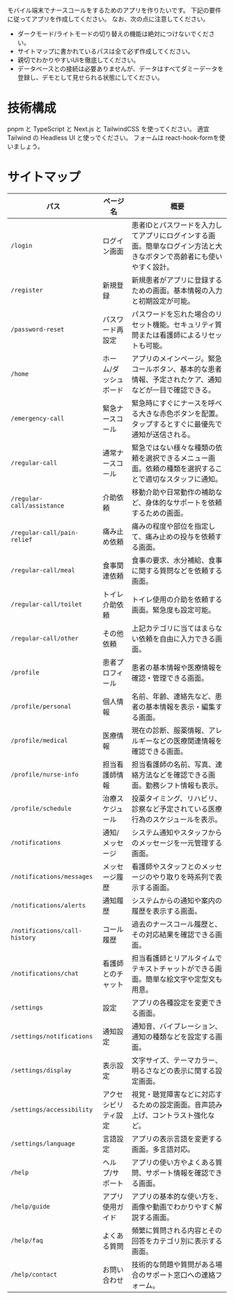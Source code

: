 モバイル端末でナースコールをするためのアプリを作りたいです。
下記の要件に従ってアプリを作成してください。
なお、次の点に注意してください。

- ダークモード/ライトモードの切り替えの機能は絶対につけないでください。
- サイトマップに書かれているパスは全て必ず作成してください。
- 親切でわかりやすいUIを徹底してください。
- データベースとの接続は必要ありませんが、データはすべてダミーデータを登録し、デモとして見せられる状態にしてください。

# 技術構成
pnpm と TypeScript と Next.js と TailwindCSS を使ってください。
適宜 Tailwind の Headless UI と使っでください。
フォームは react-hook-formを使いましょう。

# サイトマップ
| パス | ページ名 | 概要 |
|------|---------|------|
| `/login` | ログイン画面 | 患者IDとパスワードを入力してアプリにログインする画面。簡単なログイン方法と大きなボタンで高齢者にも使いやすく設計。 |
| `/register` | 新規登録 | 新規患者がアプリに登録するための画面。基本情報の入力と初期設定が可能。 |
| `/password-reset` | パスワード再設定 | パスワードを忘れた場合のリセット機能。セキュリティ質問または看護師によるリセットも可能。 |
| `/home` | ホーム/ダッシュボード | アプリのメインページ。緊急コールボタン、基本的な患者情報、予定されたケア、通知などが一目で確認できる。 |
| `/emergency-call` | 緊急ナースコール | 緊急時にすぐにナースを呼べる大きな赤色ボタンを配置。タップするとすぐに最優先で通知が送信される。 |
| `/regular-call` | 通常ナースコール | 緊急ではない様々な種類の依頼を選択できるメニュー画面。依頼の種類を選択することで適切なスタッフに通知。 |
| `/regular-call/assistance` | 介助依頼 | 移動介助や日常動作の補助など、身体的なサポートを依頼するための画面。 |
| `/regular-call/pain-relief` | 痛み止め依頼 | 痛みの程度や部位を指定して、痛み止めの投与を依頼する画面。 |
| `/regular-call/meal` | 食事関連依頼 | 食事の要求、水分補給、食事に関する質問などを依頼する画面。 |
| `/regular-call/toilet` | トイレ介助依頼 | トイレ使用の介助を依頼する画面。緊急度も設定可能。 |
| `/regular-call/other` | その他依頼 | 上記カテゴリに当てはまらない依頼を自由に入力できる画面。 |
| `/profile` | 患者プロフィール | 患者の基本情報や医療情報を確認・管理できる画面。 |
| `/profile/personal` | 個人情報 | 名前、年齢、連絡先など、患者の基本情報を表示・編集する画面。 |
| `/profile/medical` | 医療情報 | 現在の診断、服薬情報、アレルギーなどの医療関連情報を確認できる画面。 |
| `/profile/nurse-info` | 担当看護師情報 | 担当看護師の名前、写真、連絡方法などを確認できる画面。勤務シフト情報も表示。 |
| `/profile/schedule` | 治療スケジュール | 投薬タイミング、リハビリ、診察など予定されている医療行為のスケジュールを表示。 |
| `/notifications` | 通知/メッセージ | システム通知やスタッフからのメッセージを一元管理する画面。 |
| `/notifications/messages` | メッセージ履歴 | 看護師やスタッフとのメッセージのやり取りを時系列で表示する画面。 |
| `/notifications/alerts` | 通知履歴 | システムからの通知や案内の履歴を表示する画面。 |
| `/notifications/call-history` | コール履歴 | 過去のナースコール履歴と、その対応結果を確認できる画面。 |
| `/notifications/chat` | 看護師とのチャット | 担当看護師とリアルタイムでテキストチャットができる画面。簡単な絵文字や定型文も用意。 |
| `/settings` | 設定 | アプリの各種設定を変更できる画面。 |
| `/settings/notifications` | 通知設定 | 通知音、バイブレーション、通知の種類などを設定する画面。 |
| `/settings/display` | 表示設定 | 文字サイズ、テーマカラー、明るさなどの表示に関する設定画面。 |
| `/settings/accessibility` | アクセシビリティ設定 | 視覚・聴覚障害などに対応するための設定画面。音声読み上げ、コントラスト強化など。 |
| `/settings/language` | 言語設定 | アプリの表示言語を変更する画面。多言語対応。 |
| `/help` | ヘルプ/サポート | アプリの使い方やよくある質問、サポート情報を確認できる画面。 |
| `/help/guide` | アプリ使用ガイド | アプリの基本的な使い方を、画像や動画でわかりやすく解説する画面。 |
| `/help/faq` | よくある質問 | 頻繁に質問される内容とその回答をカテゴリ別に表示する画面。 |
| `/help/contact` | お問い合わせ | 技術的な問題や質問がある場合のサポート窓口への連絡フォーム。 |
